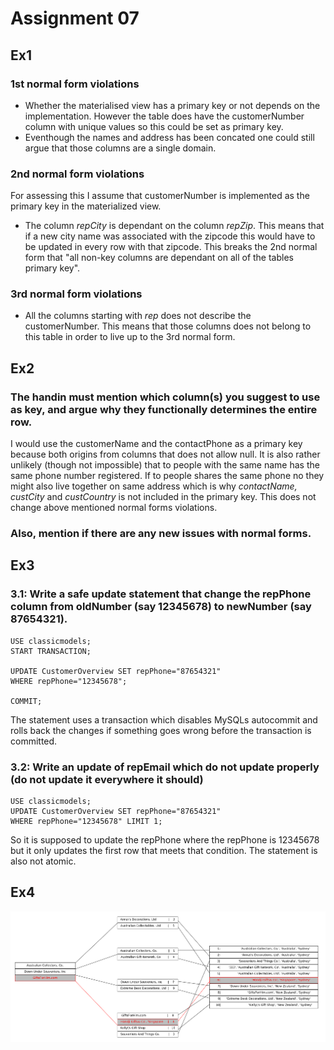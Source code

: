 # Assignment 07

## Ex1

### 1st normal form violations
* Whether the materialised view has a primary key or not depends on the implementation. However the table does have the customerNumber column with unique values so this could be set as primary key.
* Eventhough the names and address has been concated one could still argue that those columns are a single domain.

### 2nd normal form violations
For assessing this I assume that customerNumber is implemented as the primary key in the materialized view.
* The column *repCity* is dependant on the column *repZip*. This means that if a new city name was associated with the zipcode this would have to be updated in every row with that zipcode. This breaks the 2nd normal form that "all non-key columns are dependant on all of the tables primary key".

### 3rd normal form violations
* All the columns starting with *rep* does not describe the customerNumber. This means that those columns does not belong to this table in order to live up to the 3rd normal form.

## Ex2

### The handin must mention which column(s) you suggest to use as key, and argue why they functionally determines the entire row.
I would use the customerName and the contactPhone as a primary key because both origins from columns that does not allow null. It is also rather unlikely (though not impossible) that to people with the same name has the same phone number registered. If to people shares the same phone no they might also live together on same address which is why *contactName, custCity* and *custCountry* is not included in the primary key. This does not change above mentioned normal forms violations.

### Also, mention if there are any new issues with normal forms.

## Ex3

### 3.1: Write a safe update statement that change the repPhone column from oldNumber (say 12345678) to newNumber (say 87654321).

    USE classicmodels;
    START TRANSACTION;

    UPDATE CustomerOverview SET repPhone="87654321"
    WHERE repPhone="12345678";

    COMMIT;

The statement uses a transaction which disables MySQLs autocommit and rolls back the changes if something goes wrong before the transaction is committed.

### 3.2: Write an update of repEmail which do not update properly (do not update it everywhere it should)

    USE classicmodels;
    UPDATE CustomerOverview SET repPhone="87654321"
    WHERE repPhone="12345678" LIMIT 1;

So it is supposed to update the repPhone where the repPhone is 12345678 but it only updates the first row that meets that condition. The statement is also not atomic.

## Ex4
![Query execution plan](https://raw.githubusercontent.com/OnkelDunkel/dbassignment7/master/b%2B%20tree%20diagram.png)